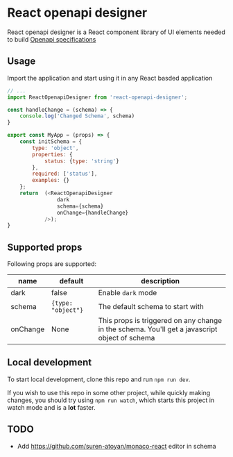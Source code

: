 # React openapi designer

React openapi designer is a React component library of UI elements needed to build [Openapi specifications](https://github.com/OAI/OpenAPI-Specification/blob/master/versions/3.0.3.md)

## Usage

Import the application and start using it in any React basded application

```js
// ...
import ReactOpenapiDesigner from 'react-openapi-designer';

const handleChange = (schema) => {
    console.log('Changed Schema', schema)
}

export const MyApp = (props) => {
    const initSchema = {
        type: 'object',
        properties: {
            status: {type: 'string'}
        },
        required: ['status'],
        examples: {}
    };
    return  (<ReactOpenapiDesigner
                dark
                schema={schema}
                onChange={handleChange} 
            />);
}
```

## Supported props

Following props are supported:


| name |  default | description |
| ---  |    ---   |   ---   |
| dark |  false   | Enable `dark` mode
| schema | `{type: "object"}` | The default schema to start with |
| onChange | None | This props is triggered on any change in the schema. You'll get a javascript object of schema |

## Local development

To start local development, clone this repo and run `npm run dev`.


If you wish to use this repo in some other project, while quickly making changes,
you should try using `npm run watch`, which starts this project in watch mode and is
a **lot** faster.

## TODO

- Add https://github.com/suren-atoyan/monaco-react editor in schema
